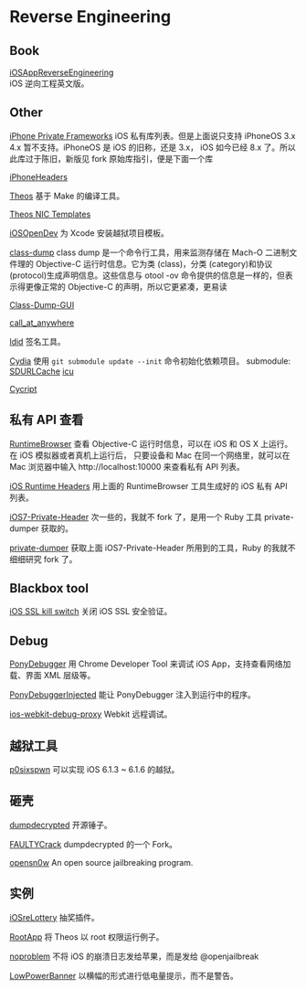 Reverse Engineering
===================

Book
----

[iOSAppReverseEngineering](https://github.com/iosre/iOSAppReverseEngineering)    
iOS 逆向工程英文版。

Other
-----

[iPhone Private Frameworks](https://github.com/Ju2ender/iphone-private-frameworks)
iOS 私有库列表。但是上面说只支持 iPhoneOS 3.x 4.x 暂不支持。iPhoneOS 是 iOS 的旧称，还是 3.x，
iOS 如今已经 8.x 了。所以此库过于陈旧，新版见 fork 原始库指引，便是下面一个库

[iPhoneHeaders](https://github.com/rpetrich/iphoneheaders/)

[Theos](https://github.com/Ju2ender/theos)
基于 Make 的编译工具。

[Theos NIC Templates](https://github.com/Ju2ender/theos-nic-templates)

[iOSOpenDev](https://github.com/Ju2ender/iOSOpenDev)
为 Xcode 安装越狱项目模板。

[class-dump](https://github.com/Ju2ender/class-dump)
class dump 是一个命令行工具，用来监测存储在 Mach-O 二进制文件理的 Objective-C 运行时信息。它为类 (class)，分类 (category)和协议 (protocol)生成声明信息。这些信息与 otool -ov 命令提供的信息是一样的，但表示得更像正常的 Objective-C 的声明，所以它更紧凑，更易读

[Class-Dump-GUI](https://github.com/Ju2ender/Class-Dump-GUI)

[call_at_anywhere](https://github.com/Ju2ender/call_at_anywhere)

[ldid](https://github.com/Ju2ender/ldid)
签名工具。

[Cydia](https://github.com/Ju2ender/cydia)
使用 `git submodule update --init` 命令初始化依赖项目。
submodule: 
[SDURLCache](https://github.com/SaurikIT/SDURLCache.git)
[icu](git://git.saurik.com/apple/icu.git)

[Cycript](https://github.com/Ju2ender/cycript)

私有 API 查看
------------

[RuntimeBrowser](https://github.com/Ju2ender/RuntimeBrowser)
查看 Objective-C 运行时信息，可以在 iOS 和 OS X 上运行。在 iOS 模拟器或者真机上运行后，
只要设备和 Mac 在同一个网络里，就可以在 Mac 浏览器中输入 http://localhost:10000 来查看私有
API 列表。

[iOS Runtime Headers](https://github.com/Ju2ender/iOS-Runtime-Headers)
用上面的 RuntimeBrowser 工具生成好的 iOS 私有 API 列表。

[iOS7-Private-Header](https://github.com/masbog/iOS7-Private-Header)
次一些的，我就不 fork 了，是用一个 Ruby 工具 private-dumper 获取的。

[private-dumper](https://github.com/jfahrenkrug/private-dumper)
获取上面 iOS7-Private-Header 所用到的工具，Ruby 的我就不细细研究 fork 了。

Blackbox tool
-------------

[iOS SSL kill switch](https://github.com/Ju2ender/ios-ssl-kill-switch)
关闭 iOS SSL 安全验证。

Debug
-----

[PonyDebugger](https://github.com/Ju2ender/PonyDebugger)
用 Chrome Developer Tool 来调试 iOS App，支持查看网络加载、界面 XML 层级等。

[PonyDebuggerInjected](https://github.com/Ju2ender/PonyDebuggerInjected)
能让 PonyDebugger 注入到运行中的程序。

[ios-webkit-debug-proxy](https://github.com/Ju2ender/ios-webkit-debug-proxy)
Webkit 远程调试。

越狱工具
-------

[p0sixspwn](https://github.com/Ju2ender/p0sixspwn)
可以实现 iOS 6.1.3 ~ 6.1.6 的越狱。

砸壳
----

[dumpdecrypted](https://github.com/Ju2ender/dumpdecrypted)
开源锤子。

[FAULTYCrack](https://github.com/KJCracks/FAULTYCrack)
dumpdecrypted 的一个 Fork。

[opensn0w](https://github.com/Ju2ender/opensn0w)
An open source jailbreaking program.

实例
----

[iOSreLottery](https://github.com/Ju2ender/iosrelottery)
抽奖插件。

[RootApp](https://github.com/Ju2ender/RootApp)
将 Theos 以 root 权限运行例子。

[noproblem](https://github.com/Ju2ender/noproblem)
不将 iOS 的崩溃日志发给苹果，而是发给 @openjailbreak

[LowPowerBanner](https://github.com/Ju2ender/LowPowerBanner)
以横幅的形式进行低电量提示，而不是警告。








